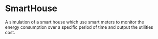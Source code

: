 # SmartHouse
A simulation of a smart house which use smart meters to monitor the energy consumption over a specific period of time and output the utilities cost.

